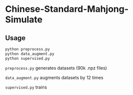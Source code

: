 # Chinese-Standard-Mahjong-Simulate
## Usage
```bash
python preprocess.py
python data_augment.py
python supervised.py

```
`preprocess.py` generates datasets (90k .npz files)

`data_augment.py` augments datasets by 12 times

`supervised.py` trains